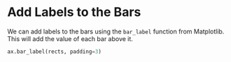 # Add Labels to the Bars

We can add labels to the bars using the `bar_label` function from Matplotlib. This will add the value of each bar above it.

```python
ax.bar_label(rects, padding=3)
```
